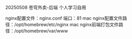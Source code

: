 20250508 苍穹外卖-后端 个人学习自用

nginx配置文件：nginx.conf 
端口：81
mac nginx配置文件路径：/opt/homebrew/etc/nginx
mac nginx前端打包文件路径：/opt/homebrew/var/www
